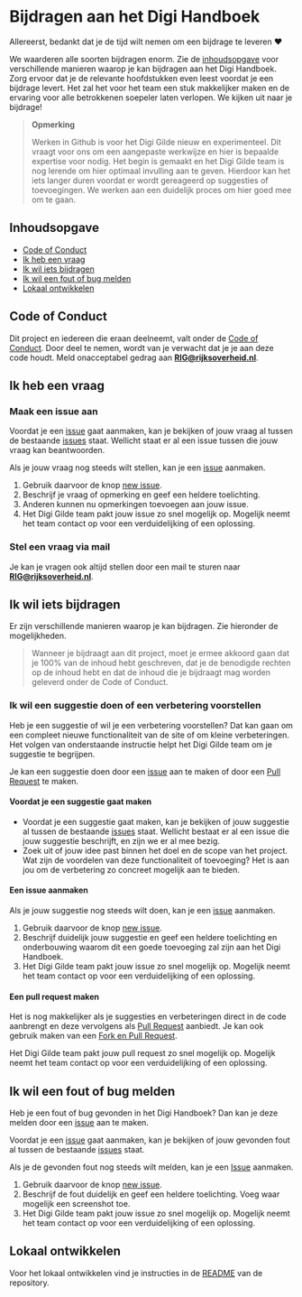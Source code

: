 # Bijdragen aan het Digi Handboek

Allereerst, bedankt dat je de tijd wilt nemen om een bijdrage te leveren ❤️

We waarderen alle soorten bijdragen enorm. Zie de [inhoudsopgave](#inhoudsopgave) voor verschillende manieren waarop je
kan bijdragen aan het Digi Handboek. Zorg ervoor dat je de relevante hoofdstukken even leest voordat je een bijdrage
levert. Het zal het voor het team een stuk makkelijker maken en de ervaring voor alle betrokkenen soepeler laten
verlopen. We kijken uit naar je bijdrage!

> **Opmerking**
>
> Werken in Github is voor het Digi Gilde nieuw en experimenteel.
> Dit vraagt voor ons om een aangepaste werkwijze en hier is bepaalde expertise voor nodig.
> Het begin is gemaakt en het Digi Gilde team is nog lerende om hier optimaal invulling aan te geven.
> Hierdoor kan het iets langer duren voordat er wordt gereageerd op suggesties of toevoegingen.
> We werken aan een duidelijk proces om hier goed mee om te gaan.

## Inhoudsopgave

- [Code of Conduct](#code-of-conduct)
- [Ik heb een vraag](#ik-heb-een-vraag)
- [Ik wil iets bijdragen](#ik-wil-iets-bijdragen)
- [Ik wil een fout of bug melden](#ik-wil-een-fout-of-bug-melden)
- [Lokaal ontwikkelen](#lokaal-ontwikkelen)

## Code of Conduct

Dit project en iedereen die eraan deelneemt, valt onder de
[Code of Conduct](https://github.com/DigiGilde/handboek?tab=coc-ov-file#readme).
Door deel te nemen, wordt van je verwacht dat je je aan deze code houdt. Meld onacceptabel gedrag
aan **[RIG@rijksoverheid.nl](mailto:RIG@rijksoverheid.nl)**.

## Ik heb een vraag

### Maak een issue aan

Voordat je een [issue](https://github.com/DigiGilde/handboek/issues) gaat aanmaken, kan je bekijken of jouw vraag al
tussen de bestaande [issues](https://github.com/DigiGilde/handboek/issues) staat. Wellicht staat er al een issue
tussen die jouw vraag kan beantwoorden.

Als je jouw vraag nog steeds wilt stellen, kan je een [issue](https://github.com/DigiGilde/handboek/issues)
aanmaken.

1. Gebruik daarvoor de knop [new issue](https://github.com/DigiGilde/handboek/issues/new/choose).
2. Beschrijf je vraag of opmerking en geef een heldere toelichting.
3. Anderen kunnen nu opmerkingen toevoegen aan jouw issue.
4. Het Digi Gilde team pakt jouw issue zo snel mogelijk op. Mogelijk neemt het team contact op voor een
   verduidelijking of een oplossing.

### Stel een vraag via mail

Je kan je vragen ook altijd stellen door een mail te sturen naar
**[RIG@rijksoverheid.nl](mailto:RIG@rijksoverheid.nl)**.

## Ik wil iets bijdragen

Er zijn verschillende manieren waarop je kan bijdragen. Zie hieronder de mogelijkheden.

> Wanneer je bijdraagt aan dit project, moet je ermee akkoord gaan dat je 100% van de inhoud hebt geschreven, dat je de
> benodigde rechten op de inhoud hebt en dat de inhoud die je bijdraagt mag worden geleverd onder de Code of Conduct.

### Ik wil een suggestie doen of een verbetering voorstellen

Heb je een suggestie of wil je een verbetering voorstellen? Dat kan gaan om een compleet nieuwe functionaliteit van de
site of om kleine verbeteringen. Het volgen van onderstaande instructie helpt het Digi Gilde team om je suggestie
te begrijpen.

Je kan een suggestie doen door een [issue](https://github.com/DigiGilde/handboek/issues) aan te maken of door een
[Pull Request](https://github.com/DigiGilde/handboek/pulls) te maken.

#### Voordat je een suggestie gaat maken

- Voordat je een suggestie gaat maken, kan je bekijken of jouw suggestie al tussen de bestaande
  [issues](https://github.com/DigiGilde/handboek/issues) staat. Wellicht bestaat er al een issue die jouw suggestie
  beschrijft, en zijn we er al mee bezig.
- Zoek uit of jouw idee past binnen het doel en de scope van het project. Wat zijn de voordelen van deze functionaliteit
  of toevoeging? Het is aan jou om de verbetering zo concreet mogelijk aan te bieden.

#### Een issue aanmaken

Als je jouw suggestie nog steeds wilt doen, kan je een [issue](https://github.com/DigiGilde/handboek/issues)
aanmaken.

1. Gebruik daarvoor de knop [new issue](https://github.com/DigiGilde/handboek/issues/new/choose).
2. Beschrijf duidelijk jouw suggestie en geef een heldere toelichting en onderbouwing waarom dit een goede toevoeging
   zal zijn aan het Digi Handboek.
3. Het Digi Gilde team pakt jouw issue zo snel mogelijk op. Mogelijk neemt het team contact op voor een
   verduidelijking of een oplossing.

#### Een pull request maken

Het is nog makkelijker als je suggesties en verbeteringen direct in de code aanbrengt en deze vervolgens als
[Pull Request](https://github.com/DigiGilde/handboek/pulls) aanbiedt. Je kan ook gebruik maken van een
[Fork en Pull Request](https://docs.github.com/en/pull-requests/collaborating-with-pull-requests/working-with-forks).

Het Digi Gilde team pakt jouw pull request zo snel mogelijk op. Mogelijk neemt het team contact op voor een
verduidelijking of een oplossing.

## Ik wil een fout of bug melden

Heb je een fout of bug gevonden in het Digi Handboek? Dan kan je deze melden door een
[issue](https://github.com/DigiGilde/handboek/issues) aan te maken.

Voordat je een [issue](https://github.com/DigiGilde/handboek/issues) gaat aanmaken, kan je bekijken of jouw gevonden
fout al tussen de bestaande [issues](https://github.com/DigiGilde/handboek/issues) staat.

Als je de gevonden fout nog steeds wilt melden, kan je een [Issue](https://github.com/DigiGilde/handboek/issues)
aanmaken.

1. Gebruik daarvoor de knop [new issue](https://github.com/DigiGilde/handboek/issues/new/choose).
2. Beschrijf de fout duidelijk en geef een heldere toelichting. Voeg waar mogelijk een screenshot toe.
3. Het Digi Gilde team pakt jouw issue zo snel mogelijk op. Mogelijk neemt het team contact op voor een
   verduidelijking of een oplossing.

## Lokaal ontwikkelen

Voor het lokaal ontwikkelen vind je instructies in de [README](https://github.com/DigiGilde/handboek) van de
repository.
